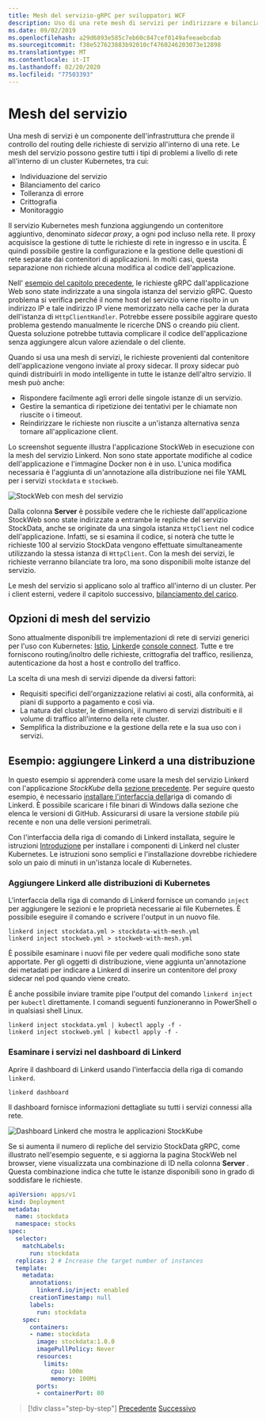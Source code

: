 ```yaml
---
title: Mesh del servizio-gRPC per sviluppatori WCF
description: Uso di una rete mesh di servizi per indirizzare e bilanciare le richieste ai servizi gRPC in un cluster Kubernetes.
ms.date: 09/02/2019
ms.openlocfilehash: a29d6893e585c7eb60c847cef0149afeeaebcdab
ms.sourcegitcommit: f38e527623883b92010cf4760246203073e12898
ms.translationtype: MT
ms.contentlocale: it-IT
ms.lasthandoff: 02/20/2020
ms.locfileid: "77503393"
---
```

# <a name="service-meshes"></a>Mesh del servizio

Una mesh di servizi è un componente dell'infrastruttura che prende il controllo del routing delle richieste di servizio all'interno di una rete. Le mesh del servizio possono gestire tutti i tipi di problemi a livello di rete all'interno di un cluster Kubernetes, tra cui:

- Individuazione del servizio
- Bilanciamento del carico
- Tolleranza di errore
- Crittografia
- Monitoraggio

Il servizio Kubernetes mesh funziona aggiungendo un contenitore aggiuntivo, denominato *sidecar proxy*, a ogni pod incluso nella rete. Il proxy acquisisce la gestione di tutte le richieste di rete in ingresso e in uscita. È quindi possibile gestire la configurazione e la gestione delle questioni di rete separate dai contenitori di applicazioni. In molti casi, questa separazione non richiede alcuna modifica al codice dell'applicazione.

Nell' [esempio del capitolo precedente](kubernetes.md#test-the-application), le richieste gRPC dall'applicazione Web sono state indirizzate a una singola istanza del servizio gRPC. Questo problema si verifica perché il nome host del servizio viene risolto in un indirizzo IP e tale indirizzo IP viene memorizzato nella cache per la durata dell'istanza di `HttpClientHandler`. Potrebbe essere possibile aggirare questo problema gestendo manualmente le ricerche DNS o creando più client. Questa soluzione potrebbe tuttavia complicare il codice dell'applicazione senza aggiungere alcun valore aziendale o del cliente.

Quando si usa una mesh di servizi, le richieste provenienti dal contenitore dell'applicazione vengono inviate al proxy sidecar. Il proxy sidecar può quindi distribuirli in modo intelligente in tutte le istanze dell'altro servizio. Il mesh può anche:

- Rispondere facilmente agli errori delle singole istanze di un servizio.
- Gestire la semantica di ripetizione dei tentativi per le chiamate non riuscite o i timeout.
- Reindirizzare le richieste non riuscite a un'istanza alternativa senza tornare all'applicazione client.

Lo screenshot seguente illustra l'applicazione StockWeb in esecuzione con la mesh del servizio Linkerd. Non sono state apportate modifiche al codice dell'applicazione e l'immagine Docker non è in uso. L'unica modifica necessaria è l'aggiunta di un'annotazione alla distribuzione nei file YAML per i servizi `stockdata` e `stockweb`.

![StockWeb con mesh del servizio](media/service-mesh/stockweb-servicemesh-screenshot.png)

Dalla colonna **Server** è possibile vedere che le richieste dall'applicazione StockWeb sono state indirizzate a entrambe le repliche del servizio StockData, anche se originate da una singola istanza `HttpClient` nel codice dell'applicazione. Infatti, se si esamina il codice, si noterà che tutte le richieste 100 al servizio StockData vengono effettuate simultaneamente utilizzando la stessa istanza di `HttpClient`. Con la mesh dei servizi, le richieste verranno bilanciate tra loro, ma sono disponibili molte istanze del servizio.

Le mesh del servizio si applicano solo al traffico all'interno di un cluster. Per i client esterni, vedere il capitolo successivo, [bilanciamento del carico](load-balancing.md).

## <a name="service-mesh-options"></a>Opzioni di mesh del servizio

Sono attualmente disponibili tre implementazioni di rete di servizi generici per l'uso con Kubernetes: [Istio](https://istio.io), [Linkerd](https://linkerd.io)e [console connect](https://consul.io/mesh.html). Tutte e tre forniscono routing/inoltro delle richieste, crittografia del traffico, resilienza, autenticazione da host a host e controllo del traffico.

La scelta di una mesh di servizi dipende da diversi fattori:

- Requisiti specifici dell'organizzazione relativi ai costi, alla conformità, ai piani di supporto a pagamento e così via.
- La natura del cluster, le dimensioni, il numero di servizi distribuiti e il volume di traffico all'interno della rete cluster.
- Semplifica la distribuzione e la gestione della rete e la sua uso con i servizi.

## <a name="example-add-linkerd-to-a-deployment"></a>Esempio: aggiungere Linkerd a una distribuzione

In questo esempio si apprenderà come usare la mesh del servizio Linkerd con l'applicazione *StockKube* della [sezione precedente](kubernetes.md).
Per seguire questo esempio, è necessario [installare l'interfaccia della](https://linkerd.io/2/getting-started/#step-1-install-the-cli)riga di comando di Linkerd. È possibile scaricare i file binari di Windows dalla sezione che elenca le versioni di GitHub. Assicurarsi di usare la versione *stabile* più recente e non una delle versioni perimetrali.

Con l'interfaccia della riga di comando di Linkerd installata, seguire le istruzioni [Introduzione](https://linkerd.io/2/getting-started/index.html) per installare i componenti di Linkerd nel cluster Kubernetes. Le istruzioni sono semplici e l'installazione dovrebbe richiedere solo un paio di minuti in un'istanza locale di Kubernetes.

### <a name="add-linkerd-to-kubernetes-deployments"></a>Aggiungere Linkerd alle distribuzioni di Kubernetes

L'interfaccia della riga di comando di Linkerd fornisce un comando `inject` per aggiungere le sezioni e le proprietà necessarie ai file Kubernetes. È possibile eseguire il comando e scrivere l'output in un nuovo file.

```console
linkerd inject stockdata.yml > stockdata-with-mesh.yml
linkerd inject stockweb.yml > stockweb-with-mesh.yml
```

È possibile esaminare i nuovi file per vedere quali modifiche sono state apportate. Per gli oggetti di distribuzione, viene aggiunta un'annotazione dei metadati per indicare a Linkerd di inserire un contenitore del proxy sidecar nel pod quando viene creato.

È anche possibile inviare tramite pipe l'output del comando `linkerd inject` per `kubectl` direttamente. I comandi seguenti funzioneranno in PowerShell o in qualsiasi shell Linux.

```console
linkerd inject stockdata.yml | kubectl apply -f -
linkerd inject stockweb.yml | kubectl apply -f -
```

### <a name="inspect-services-in-the-linkerd-dashboard"></a>Esaminare i servizi nel dashboard di Linkerd

Aprire il dashboard di Linkerd usando l'interfaccia della riga di comando `linkerd`.

```console
linkerd dashboard
```

Il dashboard fornisce informazioni dettagliate su tutti i servizi connessi alla rete.

![Dashboard Linkerd che mostra le applicazioni StockKube](media/service-mesh/linkerd-screenshot.png)

Se si aumenta il numero di repliche del servizio StockData gRPC, come illustrato nell'esempio seguente, e si aggiorna la pagina StockWeb nel browser, viene visualizzata una combinazione di ID nella colonna **Server** . Questa combinazione indica che tutte le istanze disponibili sono in grado di soddisfare le richieste.

```yaml
apiVersion: apps/v1
kind: Deployment
metadata:
  name: stockdata
  namespace: stocks
spec:
  selector:
    matchLabels:
      run: stockdata
  replicas: 2 # Increase the target number of instances
  template:
    metadata:
      annotations:
        linkerd.io/inject: enabled
      creationTimestamp: null
      labels:
        run: stockdata
    spec:
      containers:
      - name: stockdata
        image: stockdata:1.0.0
        imagePullPolicy: Never
        resources:
          limits:
            cpu: 100m
            memory: 100Mi
        ports:
        - containerPort: 80
```

>[!div class="step-by-step"]
>[Precedente](kubernetes.md)
>[Successivo](load-balancing.md)
